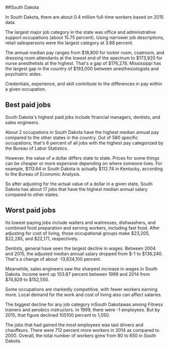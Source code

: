 

##South Dakota

In South Dakota, there are about 0.4 million full-time workers based on 2015 data.

The largest major job category in the state was office and administrative support occupations (about 15.75 percent). Using narrower job descriptions, retail salespersons were the largest category at 3.88 percent.
               
The annual median pay ranges from $18,800 for locker room, coatroom, and dressing room attendants at the lowest end of the spectrum to  $173,920 for nurse anesthetists at the highest. That's a gap of $176,278. Mississippi has the largest gap in the country of $193,000 between anesthesiologists and psychiatric aides.
          
Credentials, experience, and skill contribute to the differences in pay within a given occupation.

## Best paid jobs
South Dakota's highest paid jobs include <span class='occ_title_em'>financial managers, dentists</span>, and <span class='occ_title_em'>sales engineers</span>.
               
About 2 occupations in South Dakota have the highest median annual pay compared to the other states in the country. Out of 580 specific occupations, that's 6 percent of all jobs with the highest pay categorized by the Bureau of Labor Statistics.
               
However, the value of a dollar differs state to state. Prices for some things can be cheaper or more expensive depending on where someone lives. For example, $113.64 in South Dakota is actually $112.74 in Kentucky, according to the Bureau of Economic Analysis.
               
So after adjusting for the actual value of a dollar in a given state, South Dakota has about 17 jobs that have the highest median annual salary compared to other states.
               
## Worst paid jobs

Its lowest-paying jobs include <span class='occ_title_em'>waiters and waitresses</span>, <span class='occ_title_em'>dishwashers</span>, and <span class='occ_title_em'>combined food preparation and serving workers, including fast food</span>. After adjusting for cost of living, those occupational groups make $23,205,  $22,285, and  $22,171, respectively.
               
<span class='occ_title_em'>Dentists, general</span> have seen the largest decline in wages. Between 2004 and 2015, the adjusted median annual salary dropped from $-1 to $136,240. That's a change of about -13,624,100 percent.
               
Meanwhile, <span class='occ_title_em'>sales engineers</span> saw the sharpest increase in wages in South Dakota. Income went up 103.87 percent between 1999 and 2014 from $74,829 to $152,550.

Some occupations are markedly competitive, with fewer workers earning more. Local demand for the work and cost of living also can affect salaries.

            
The biggest decline for any job category inSouth Dakotawas among <span class='occ_title_em'>Fitness trainers and aerobics instructors</span>. In 1999, there were -1 employees. But by 2015, that figure declined 105100 percent to 1,050. 
               
The jobs that had gained the most employees was taxi drivers and chauffeurs. There were 712 percent more workers in 2014 as compared to 2000. Overall, the total number of workers grew from 80 to 650 in South Dakota.
